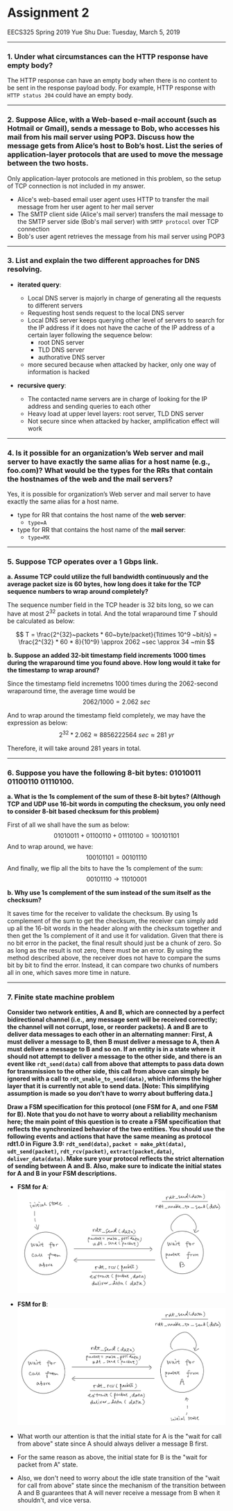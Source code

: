 # Assignment 2
EECS325 Spring 2019
Yue Shu
Due: Tuesday, March 5, 2019

---

### 1. Under what circumstances can the HTTP response have empty body?

The HTTP response can have an empty body when there is no content to be sent in the response payload body. 
For example, HTTP response with `HTTP status 204` could have an empty body. 

---

### 2. Suppose Alice, with a Web-based e-mail account (such as Hotmail or Gmail), sends a message to Bob, who accesses his mail from his mail server using POP3. Discuss how the message gets from Alice’s host to Bob’s host. List the series of application-layer protocols that are used to move the message between the two hosts.

Only application-layer protocols are metioned in this problem, so the setup of TCP connection is not included in my answer. 
- Alice's web-based email user agent uses HTTP to transfer the mail message from her user agent to her mail server
- The SMTP client side (Alice's mail server) transfers the mail message to the SMTP server side (Bob's mail server) with `SMTP protocol` over TCP connection
- Bob's user agent retrieves the message from his mail server using POP3

---

### 3. List and explain the two different approaches for DNS resolving.

- **iterated query**:
  - Local DNS server is majorly in charge of generating all the requests to different servers
  - Requesting host sends request to the local DNS server
  - Local DNS server keeps querying other level of servers to search for the IP address if it does not have the cache of the IP address of a certain layer following the sequence below:
    - root DNS server
    - TLD DNS server
    - authorative DNS server
  - more secured because when attacked by hacker, only one way of information is hacked

- **recursive query**:
  - The contacted name servers are in charge of looking for the IP address and sending queries to each other
  - Heavy load at upper level layers: root server, TLD DNS server
  - Not secure since when attacked by hacker, amplification effect will  work

---

### 4. Is it possible for an organization’s Web server and mail server to have exactly the same alias for a host name (e.g., foo.com)? What would be the types for the RRs that contain the hostnames of the web and the mail servers?

Yes, it is possible for organization’s Web server and mail server to have exactly the same alias for a host name. 
- type for RR that contains the host name of the **web server**:
  - `type=A`
- type for RR that contains the host name of the **mail server**:
  - `type=MX`

---

### 5. Suppose TCP operates over a 1 Gbps link.

**a. Assume TCP could utilize the full bandwidth continuously and the average packet size is 60 bytes, how long does it take for the TCP sequence numbers to wrap around completely?**

The sequence number field in the TCP header is 32 bits long, so we can have at most $2^{32}$ packets in total. And the total wraparound time $T$ should be calculated as below:

$$
T = \frac{2^{32}~packets * 60~byte/packet}{1\times 10^9 ~bit/s} = \frac{2^{32} * 60 * 8}{10^9} \approx 2062 ~sec \approx 34 ~min
$$

**b. Suppose an added 32-bit timestamp field increments 1000 times during the wraparound time you found above. How long would it take for the timestamp to wrap around?**

Since the timestamp field incremetns 1000 times during the $2062$-second wraparound time, the average time would be 
$$
2062 / 1000 = 2.062 ~sec
$$

And to wrap around the timestamp field completely, we may have the expression as below:
$$
2^{32} * 2.062 \approx 8856222564 ~sec \approx 281 ~yr
$$

Therefore, it will take around 281 years in total.

---

### 6. Suppose you have the following 8-bit bytes: 01010011 01100110 01110100.

**a. What is the 1s complement of the sum of these 8-bit bytes? (Although TCP and UDP use 16-bit words in computing the checksum, you only need to consider 8-bit based checksum for this problem)**

First of all we shall have the sum as below:
$$
01010011 + 01100110 + 01110100 = 100101101
$$
And to wrap around, we have: 
$$
100101101 = 00101110
$$
And finally, we flip all the bits to have the 1s complement of the sum: 
$$
00101110 \rightarrow 11010001
$$

**b. Why use 1s complement of the sum instead of the sum itself as the checksum?**

It saves time for the receiver to validate the checksum. By using 1s complement of the sum to get the checksum, the receiver can simply add up all the 16-bit words in the header along with the checksum together and then get the 1s complement of it and use it for validation. Given that there is no bit error in the packet, the final result should just be a chunk of zero. So as long as the result is not zero, there must be an error. 
By using the method described above, the receiver does not have to compare the sums bit by bit to find the error. Instead, it can compare two chunks of numbers all in one, which saves more time in nature. 

---

### 7. Finite state machine problem

**Consider two network entities, A and B, which are connected by a perfect bidirectional channel (i.e., any message sent will be received correctly; the channel will not corrupt, lose, or reorder packets). A and B are to deliver data messages to each other in an alternating manner: First, A must deliver a message to B, then B must deliver a message to A, then A must deliver a message to B and so on. If an entity is in a state where it should not attempt to deliver a message to the other side, and there is an event like `rdt_send(data)` call from above that attempts to pass data down for transmission to the other side, this call from above can simply be ignored with a call to `rdt_unable_to_send(data)`, which informs the higher layer that it is currently not able to send data. [Note: This simplifying assumption is made so you don’t have to worry about buffering data.]**

**Draw a FSM specification for this protocol (one FSM for A, and one FSM for B). Note that you do not have to worry about a reliability mechanism here; the main point of this question is to create a FSM specification that reflects the synchronized behavior of the two entities. You should use the following events and actions that have the same meaning as protocol rdt1.0 in Figure 3.9: `rdt_send(data)`, `packet = make_pkt(data)`, `udt_send(packet)`, `rdt_rcv(packet)`, `extract(packet,data)`, `deliver_data(data)`. Make sure your protocol reflects the strict alternation of sending between A and B. Also, make sure to indicate the initial states for A and B in your FSM descriptions.**

- **FSM for A**:
![FSM image for A](FSM_A.jpg)


- **FSM for B**:
![FSM image for B](FSM_B.jpg)

- What worth our attention is that the initial state for A is the "wait for call from above" state since A should always deliver a message B first.
- For the same reason as above, the initial state for B is the "wait for packet from A" state. 
- Also, we don't need to worry about the idle state transition of the "wait for call from above" state since the mechanism of the transition between A and B guarantees that A will never receive a message from B when it shouldn't, and vice versa. 